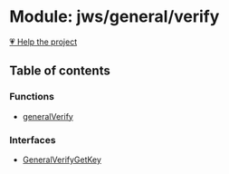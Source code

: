# Module: jws/general/verify

[💗 Help the project](https://github.com/sponsors/panva)

## Table of contents

### Functions

- [generalVerify](../functions/jws_general_verify.generalVerify.md)

### Interfaces

- [GeneralVerifyGetKey](../interfaces/jws_general_verify.GeneralVerifyGetKey.md)
